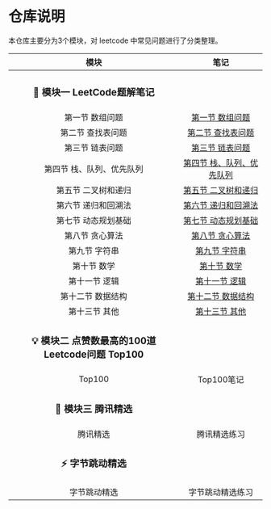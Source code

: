# 仓库说明

本仓库主要分为3个模块，对 leetcode 中常见问题进行了分类整理。

| 模块 | 笔记 |
| :--: | :--: |
| <h3>:hammer: 模块一  LeetCode题解笔记</h3> | |
| 第一节 数组问题 | [第一节 数组问题](https://github.com/DuHouAn/Java-Interview/blob/master/SolutionsNotes/01%E6%95%B0%E7%BB%84%E9%97%AE%E9%A2%98.md) |
| 第二节 查找表问题 | [第二节 查找表问题](https://github.com/DuHouAn/Java-Interview/blob/master/SolutionsNotes/02%E6%9F%A5%E6%89%BE%E9%97%AE%E9%A2%98.md) |
| 第三节 链表问题 | [第三节 链表问题](https://github.com/DuHouAn/Java-Interview/blob/master/SolutionsNotes/03%E9%93%BE%E8%A1%A8%E9%97%AE%E9%A2%98.md) |
| 第四节 栈、队列、优先队列 | [第四节 栈、队列、优先队列](https://github.com/DuHouAn/Java-Interview/blob/master/SolutionsNotes/04%E6%A0%88_%E9%98%9F%E5%88%97_%E4%BC%98%E5%85%88%E9%98%9F%E5%88%97.md) |
| 第五节 二叉树和递归 | [第五节 二叉树和递归](https://github.com/DuHouAn/Java-Interview/blob/master/SolutionsNotes/05%E4%BA%8C%E5%8F%89%E6%A0%91%E5%92%8C%E9%80%92%E5%BD%92.md) |
| 第六节 递归和回溯法 | [第六节 递归和回溯法](https://github.com/DuHouAn/Java-Interview/blob/master/SolutionsNotes/06%E9%80%92%E5%BD%92%E5%92%8C%E5%9B%9E%E6%BA%AF%E6%B3%95.md) |
| 第七节 动态规划基础 | [第七节 动态规划基础](https://github.com/DuHouAn/Java-Interview/blob/master/SolutionsNotes/07%E5%8A%A8%E6%80%81%E8%A7%84%E5%88%92%E5%9F%BA%E7%A1%80.md) |
| 第八节 贪心算法 | [第八节 贪心算法](https://github.com/DuHouAn/Java-Interview/blob/master/SolutionsNotes/08%E8%B4%AA%E5%BF%83%E7%AE%97%E6%B3%95.md) |
| 第九节 字符串 | [第九节 字符串](https://github.com/DuHouAn/Java-Interview/blob/master/SolutionsNotes/09%E5%AD%97%E7%AC%A6%E4%B8%B2.md) |
| 第十节 数学 | [第十节 数学](https://github.com/DuHouAn/Java-Interview/blob/master/SolutionsNotes/10%E6%95%B0%E5%AD%A6.md) |
| 第十一节 逻辑 |  [第十一节 逻辑](https://github.com/DuHouAn/Java-Interview/blob/master/SolutionsNotes/11%E9%80%BB%E8%BE%91.md)|
| 第十二节 数据结构 | [第十二节 数据结构](https://github.com/DuHouAn/Java-Interview/blob/master/SolutionsNotes/12%E6%95%B0%E6%8D%AE%E7%BB%93%E6%9E%84.md) |
| 第十三节 其他 | [第十三节 其他](https://github.com/DuHouAn/Java-Interview/blob/master/SolutionsNotes/13%E5%85%B6%E4%BB%96.md) |
| <h3>:bulb: 模块二 点赞数最高的100道Leetcode问题 Top100 </h3>  | |
| Top100 | Top100笔记 |
| <h3>:penguin: 模块三 腾讯精选 </h3>| |
| 腾讯精选 | 腾讯精选练习 |
| <h3>:zap: 字节跳动精选</h3> | |
| 字节跳动精选 | 字节跳动精选练习 |
